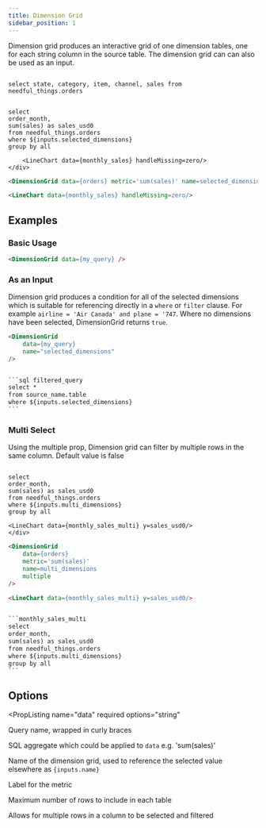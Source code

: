 ```yaml
---
title: Dimension Grid
sidebar_position: 1
---
```


Dimension grid produces an interactive grid of one dimension tables, one for each string column in the source table. The dimension grid can can also be used as an input. 

```orders

select state, category, item, channel, sales from needful_things.orders

```

```monthly_sales

select 
order_month, 
sum(sales) as sales_usd0 
from needful_things.orders 
where ${inputs.selected_dimensions}
group by all 
```

<DocTab>
    <div slot='preview'>
        <DimensionGrid data={orders} metric='sum(sales)' name=selected_dimensions /> 

        <LineChart data={monthly_sales} handleMissing=zero/> 
    </div>

````markdown
<DimensionGrid data={orders} metric='sum(sales)' name=selected_dimensions /> 

<LineChart data={monthly_sales} handleMissing=zero/>
````
</DocTab>

## Examples

### Basic Usage 

```html
<DimensionGrid data={my_query} />
```

### As an Input 

Dimension grid produces a condition for all of the selected dimensions which is suitable for referencing directly in a `where` or `filter` clause. For example `airline = 'Air Canada' and plane = '747`. Where no dimensions have been selected, DimensionGrid returns `true`. 

````html
<DimensionGrid 
    data={my_query} 
    name="selected_dimensions"
/>


```sql filtered_query
select *
from source_name.table
where ${inputs.selected_dimensions}
```
````

### Multi Select 

Using the multiple prop, Dimension grid can filter by multiple rows in the same column. Default value is false

```monthly_sales_multi

select 
order_month, 
sum(sales) as sales_usd0 
from needful_things.orders 
where ${inputs.multi_dimensions}
group by all 
```

<DocTab>
    <div slot='preview'>
    <DimensionGrid data={orders} metric='sum(sales)' name=multi_dimensions multiple/>

    <LineChart data={monthly_sales_multi} y=sales_usd0/> 
    </div>

````html
<DimensionGrid 
    data={orders} 
    metric='sum(sales)' 
    name=multi_dimensions 
    multiple
/>

<LineChart data={monthly_sales_multi} y=sales_usd0/> 


```monthly_sales_multi
select 
order_month, 
sum(sales) as sales_usd0 
from needful_things.orders
where ${inputs.multi_dimensions} 
group by all 
```
````
</DocTab>




## Options

<PropListing 
    name="data"
    required
    options="string"
>

Query name, wrapped in curly braces

</PropListing>
<PropListing 
    name="metric"
    options="string"
    default="count(*)"
>

SQL aggregate which could be applied to `data` e.g. 'sum(sales)'

</PropListing>
<PropListing 
    name="name"
    options="string"
>

Name of the dimension grid, used to reference the selected value elsewhere as `{inputs.name}`

</PropListing>
<PropListing 
    name="metricLabel"
    options="string"
>

Label for the metric

</PropListing>
<PropListing 
    name="limit"
    options="number"
    default="10"
>

Maximum number of rows to include in each table

</PropListing>
<PropListing 
    name="multiple"
    options="boolean"
    default="false"
>

Allows for multiple rows in a column to be selected and filtered

</PropListing>
